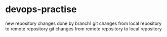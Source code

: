 # devops-practise
new repository
changes done by branch1
git changes from local repository to remote repository
git changes from remote repository  to local repository
